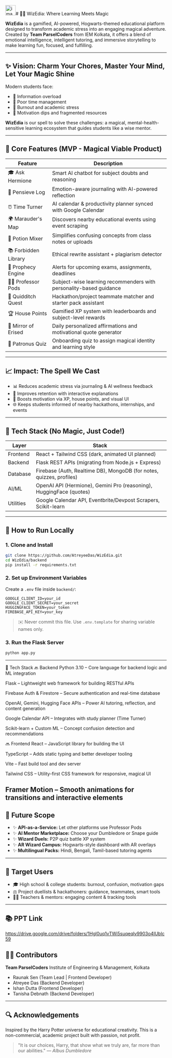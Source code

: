 <img width="32" height="32" alt="image" src="https://github.com/user-attachments/assets/45cf381e-5221-4fe9-9986-8aebbf12b67d" /># 🧙‍♂️ WizEdia: Where Learning Meets Magic

**WizEdia** is a gamified, AI-powered, Hogwarts-themed educational platform designed to transform academic stress into an engaging magical adventure. Created by **Team ParselCoders** from IEM Kolkata, it offers a blend of emotional intelligence, intelligent tutoring, and immersive storytelling to make learning fun, focused, and fulfilling.

---

## ✨ Vision: Charm Your Chores, Master Your Mind, Let Your Magic Shine

Modern students face:

* 🔹 Information overload
* 🔹 Poor time management
* 🔹 Burnout and academic stress
* 🔹 Motivation dips and fragmented resources

**WizEdia** is our spell to solve these challenges: a magical, mental-health-sensitive learning ecosystem that guides students like a wise mentor.

---

## 🚀 Core Features (MVP - Magical Viable Product)

| Feature              | Description                                                        |
| -------------------- | ------------------------------------------------------------------ |
| 🎓 Ask Hermione      | Smart AI chatbot for subject doubts and reasoning                  |
| 🍄 Pensieve Log      | Emotion-aware journaling with AI-powered reflection                |
| ⏰ Time Turner        | AI calendar & productivity planner synced with Google Calendar     |
| 🌍 Marauder's Map    | Discovers nearby educational events using event scraping           |
| 🧪 Potion Mixer      | Simplifies confusing concepts from class notes or uploads          |
| 📚 Forbidden Library | Ethical rewrite assistant + plagiarism detector                    |
| 🔮 Prophecy Engine   | Alerts for upcoming exams, assignments, deadlines                  |
| 👩‍🏫 Professor Pods | Subject-wise learning recommenders with personality-based guidance |
| 🏐 Quidditch Quest   | Hackathon/project teammate matcher and starter pack assistant      |
| 🏆 House Points      | Gamified XP system with leaderboards and subject-level rewards     |
| 💫 Mirror of Erised  | Daily personalized affirmations and motivational quote generator   |
| 🐾 Patronus Quiz     | Onboarding quiz to assign magical identity and learning style      |

---

## 📈 Impact: The Spell We Cast

* 📊 Reduces academic stress via journaling & AI wellness feedback
* 📖 Improves retention with interactive explanations
* 🚀 Boosts motivation via XP, house points, and visual UI
* 🌐 Keeps students informed of nearby hackathons, internships, and events

---

## 🔧 Tech Stack (No Magic, Just Code!)

| Layer     | Stack                                                                |
| --------- | -------------------------------------------------------------------- |
| Frontend  | React + Tailwind CSS (dark, animated UI planned)                     |
| Backend   | Flask REST APIs (migrating from Node.js + Express)                   |
| Database  | Firebase (Auth, Realtime DB), MongoDB (for notes, quizzes, profiles) |
| AI/ML     | OpenAI API (Hermione), Gemini Pro (reasoning), HuggingFace (quotes)  |
| Utilities | Google Calendar API, Eventbrite/Devpost Scrapers, Scikit-learn       |

---

## 🚪 How to Run Locally

### 1. Clone and Install

```bash
git clone https://github.com/AtreyeeDas/WizEdia.git
cd WizEdia/backend
pip install -r requirements.txt
```

### 2. Set up Environment Variables

Create a `.env` file inside `backend/`:

```
GOOGLE_CLIENT_ID=your_id
GOOGLE_CLIENT_SECRET=your_secret
HUGGINGFACE_TOKEN=your_token
FIREBASE_API_KEY=your_key
```

> ✉️ Never commit this file. Use `.env.template` for sharing variable names only.

### 3. Run the Flask Server

```bash
python app.py
```

---

🧱 Tech Stack
🔙 Backend
Python 3.10 – Core language for backend logic and ML integration

Flask – Lightweight web framework for building RESTful APIs

Firebase Auth & Firestore – Secure authentication and real-time database

OpenAI, Gemini, Hugging Face APIs – Power AI tutoring, reflection, and content generation

Google Calendar API – Integrates with study planner (Time Turner)

Scikit-learn + Custom ML – Concept confusion detection and recommendations

🔜 Frontend
React – JavaScript library for building the UI

TypeScript – Adds static typing and better developer tooling

Vite – Fast build tool and dev server

Tailwind CSS – Utility-first CSS framework for responsive, magical UI

Framer Motion – Smooth animations for transitions and interactive elements
---

## 🎯 Future Scope

* ✨ **API-as-a-Service:** Let other platforms use Professor Pods
* ✨ **AI Mentor Marketplace:** Choose your Dumbledore or Snape guide
* ✨ **Wizard Duels:** P2P quiz battle XP system
* ✨ **AR Wizard Campus:** Hogwarts-style dashboard with AR overlays
* ✨ **Multilingual Packs:** Hindi, Bengali, Tamil-based tutoring agents

---

## 🙋 Target Users

* 🎓 High school & college students: burnout, confusion, motivation gaps
* ⚖️ Project duellists & hackathoners: guidance, teammates, smart tools
* 👩‍🏫 Teachers & mentors: engaging content & tracking tools

---

## 📚 PPT Link 

https://drive.google.com/drive/folders/1Hgl0uq1vTWi5suqeqlv9903o4IUblc59

## 👨‍💻 Contributors

**Team ParselCoders**
Institute of Engineering & Management, Kolkata

* Raunak Sen (Team Lead | Frontend Developer)
* Atreyee Das (Backend Developer)
* Ishan Dutta (Frontend Developer)
* Tanisha Debnath (Backend Developer)

---

## 🔍 Acknowledgements

Inspired by the Harry Potter universe for educational creativity. This is a non-commercial, academic project built with passion, not profit.

> "It is our choices, Harry, that show what we truly are, far more than our abilities."
> — *Albus Dumbledore*
